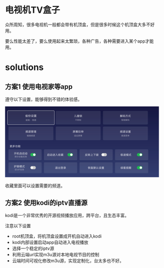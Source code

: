# 电视机TV盒子

众所周知，很多电视机一般都会带有机顶盒，但是很多时候这个机顶盒大多不好用。

要么性能太差了，要么使用起来太繁琐，各种广告，各种需要进入某个app才能用。



# solutions



## 方案1 使用电视家等app

遵守以下设置，能够得到不错的体验感。

![image-20221224210906834](https://raw.githubusercontent.com/kengerlwl/MDimg/master/image/7f64d648174bc0ffb590feddcf140ff6/aadd7d9c3e6c68ad5f8eecd5d069fdef.png)

收藏里面可以设置需要的频道。



## 方案2 使用kodi的iptv直播源

kodi是一个非常优秀的开源视频播放应用，跨平台，且生态丰富。

注意以下设置

- root机顶盒，将机顶盒设置成开机自动进入kodi
- kodi内部设置启动app自动进入电视播放
- 选择一个稳定的iptv源
- 利用云端url实现m3u源对本地电视节目的控制
- 云端时间可视化修改m3u源，实现定制化，台太多也不好。